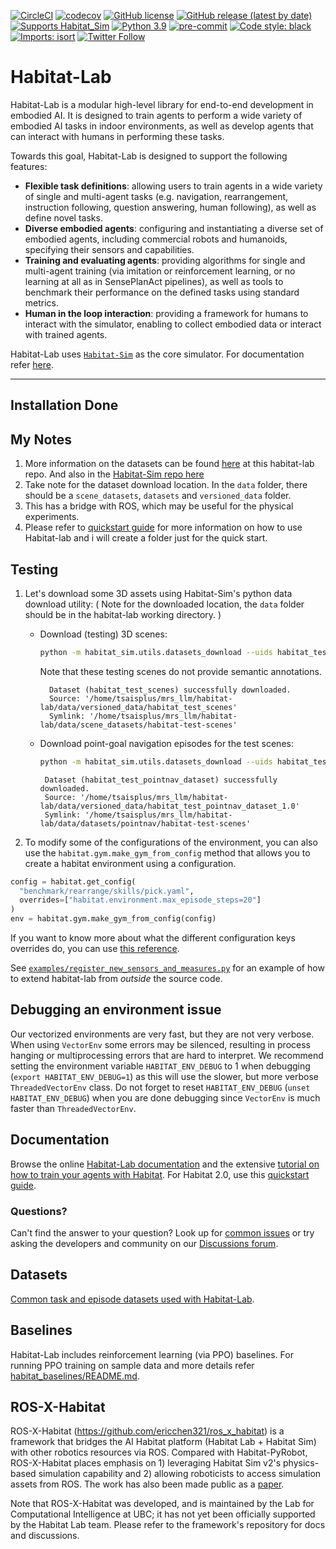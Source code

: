 [![CircleCI](https://circleci.com/gh/facebookresearch/habitat-lab.svg?style=shield)](https://circleci.com/gh/facebookresearch/habitat-lab)
[![codecov](https://codecov.io/gh/facebookresearch/habitat-lab/branch/main/graph/badge.svg)](https://codecov.io/gh/facebookresearch/habitat-lab)
[![GitHub license](https://img.shields.io/badge/license-MIT-blue.svg)](https://github.com/facebookresearch/habitat-lab/blob/main/LICENSE)
[![GitHub release (latest by date)](https://img.shields.io/github/v/release/facebookresearch/habitat-lab)](https://github.com/facebookresearch/habitat-lab/releases/latest)
[![Supports Habitat_Sim](https://img.shields.io/static/v1?label=supports&message=Habitat%20Sim&color=informational&link=https://github.com/facebookresearch/habitat-sim)](https://github.com/facebookresearch/habitat-sim)
[![Python 3.9](https://img.shields.io/badge/python-3.9-blue.svg)](https://www.python.org/downloads/release/python-390/)
[![pre-commit](https://img.shields.io/badge/pre--commit-enabled-brightgreen?logo=pre-commit&logoColor=white)](https://github.com/pre-commit/pre-commit)
[![Code style: black](https://img.shields.io/badge/code%20style-black-000000.svg)](https://github.com/psf/black)
[![Imports: isort](https://img.shields.io/badge/%20imports-isort-%231674b1?style=flat&labelColor=ef8336)](https://timothycrosley.github.io/isort/)
[![Twitter Follow](https://img.shields.io/twitter/follow/ai_habitat?style=social)](https://twitter.com/ai_habitat)

Habitat-Lab
==============================

Habitat-Lab is a modular high-level library for end-to-end development in embodied AI. It is designed to train agents to perform a wide variety of embodied AI tasks in indoor environments, as well as develop agents that can interact with humans in performing these tasks.

Towards this goal, Habitat-Lab is designed to support the following features:

- **Flexible task definitions**: allowing users to train agents in a wide variety of single and multi-agent tasks (e.g. navigation, rearrangement, instruction following, question answering, human following), as well as define novel tasks.
- **Diverse embodied agents**: configuring and instantiating a diverse set of embodied agents, including commercial robots and humanoids, specifying their sensors and capabilities.
- **Training and evaluating agents**: providing algorithms for single and multi-agent training (via imitation or reinforcement learning, or no learning at all as in SensePlanAct pipelines), as well as tools to benchmark their performance on the defined tasks using standard metrics.
- **Human in the loop interaction**: providing a framework for humans to interact with the simulator, enabling to collect embodied data or interact with trained agents.

Habitat-Lab uses [`Habitat-Sim`](https://github.com/facebookresearch/habitat-sim) as the core simulator. For documentation refer [here](https://aihabitat.org/docs/habitat-lab/).

[//]: # ()
[//]: # ([![Habitat Demo]&#40;https://img.shields.io/static/v1?label=WebGL&message=Try%20AI%20Habitat%20In%20Your%20Browser%20&color=blue&logo=webgl&labelColor=%23990000&style=for-the-badge&link=https://aihabitat.org/demo&#41;]&#40;https://aihabitat.org/demo&#41;)

[//]: # ()
[//]: # (<p align="center">)

[//]: # (  <img src="res/img/habitat3.gif" height="400">)

[//]: # ()
[//]: # (</p>)

---

[//]: # ()
[//]: # (## Table of contents)

[//]: # (- [Habitat-Lab]&#40;#habitat-lab&#41;)

[//]: # (  - [Table of contents]&#40;#table-of-contents&#41;)

[//]: # (  - [Citing Habitat]&#40;#citing-habitat&#41;)

[//]: # (  - [Installation]&#40;#installation&#41;)

[//]: # (  - [Testing]&#40;#testing&#41;)

[//]: # (  - [Debugging an environment issue]&#40;#debugging-an-environment-issue&#41;)

[//]: # (  - [Documentation]&#40;#documentation&#41;)

[//]: # (  - [Docker Setup]&#40;#docker-setup&#41;)

[//]: # (    - [Questions?]&#40;#questions&#41;)

[//]: # (  - [Datasets]&#40;#datasets&#41;)

[//]: # (  - [Baselines]&#40;#baselines&#41;)

[//]: # (  - [ROS-X-Habitat]&#40;#ros-x-habitat&#41;)

[//]: # (  - [License]&#40;#license&#41;)


[//]: # (## Citing Habitat)

[//]: # (If you use the Habitat platform in your research, please cite the [Habitat 1.0]&#40;https://arxiv.org/abs/1904.01201&#41;, [Habitat 2.0]&#40;https://arxiv.org/abs/2106.14405&#41;, and [Habitat 3.0]&#40;https://arxiv.org/abs/2310.13724&#41; papers:)

[//]: # ()
[//]: # (```)

[//]: # (@misc{puig2023habitat3,)

[//]: # (      title  = {Habitat 3.0: A Co-Habitat for Humans, Avatars and Robots},)

[//]: # (      author = {Xavi Puig and Eric Undersander and Andrew Szot and Mikael Dallaire Cote and Ruslan Partsey and Jimmy Yang and Ruta Desai and Alexander William Clegg and Michal Hlavac and Tiffany Min and Theo Gervet and Vladimír Vondruš and Vincent-Pierre Berges and John Turner and Oleksandr Maksymets and Zsolt Kira and Mrinal Kalakrishnan and Jitendra Malik and Devendra Singh Chaplot and Unnat Jain and Dhruv Batra and Akshara Rai and Roozbeh Mottaghi},)

[//]: # (      year={2023},)

[//]: # (      archivePrefix={arXiv},)

[//]: # (})

[//]: # ()
[//]: # (@inproceedings{szot2021habitat,)

[//]: # (  title     =     {Habitat 2.0: Training Home Assistants to Rearrange their Habitat},)

[//]: # (  author    =     {Andrew Szot and Alex Clegg and Eric Undersander and Erik Wijmans and Yili Zhao and John Turner and Noah Maestre and Mustafa Mukadam and Devendra Chaplot and Oleksandr Maksymets and Aaron Gokaslan and Vladimir Vondrus and Sameer Dharur and Franziska Meier and Wojciech Galuba and Angel Chang and Zsolt Kira and Vladlen Koltun and Jitendra Malik and Manolis Savva and Dhruv Batra},)

[//]: # (  booktitle =     {Advances in Neural Information Processing Systems &#40;NeurIPS&#41;},)

[//]: # (  year      =     {2021})

[//]: # (})

[//]: # ()
[//]: # (@inproceedings{habitat19iccv,)

[//]: # (  title     =     {Habitat: {A} {P}latform for {E}mbodied {AI} {R}esearch},)

[//]: # (  author    =     {Manolis Savva and Abhishek Kadian and Oleksandr Maksymets and Yili Zhao and Erik Wijmans and Bhavana Jain and Julian Straub and Jia Liu and Vladlen Koltun and Jitendra Malik and Devi Parikh and Dhruv Batra},)

[//]: # (  booktitle =     {Proceedings of the IEEE/CVF International Conference on Computer Vision &#40;ICCV&#41;},)

[//]: # (  year      =     {2019})

[//]: # (})

[//]: # ()
[//]: # (```)

## Installation Done

[//]: # ()
[//]: # (1. **Preparing conda env**)

[//]: # ()
[//]: # (   Assuming you have [conda]&#40;https://docs.conda.io/projects/conda/en/latest/user-guide/install/&#41; installed, let's prepare a conda env:)

[//]: # (   ```bash)

[//]: # (   # We require python>=3.9 and cmake>=3.14)

[//]: # (   conda create -n habitat python=3.9 cmake=3.14.0)

[//]: # (   conda activate habitat)

[//]: # (   ```)

[//]: # (1. **conda install habitat-sim**)

[//]: # (   - To install habitat-sim with bullet physics)

[//]: # (      ```)

[//]: # (      conda install habitat-sim withbullet -c conda-forge -c aihabitat)

[//]: # (      ```)

[//]: # (      Note, for newer features added after the most recent release,)

[//]: # (   - you may need to install `aihabitat-nightly`.)

[//]: # (   - See Habitat-Sim's [installation instructions]&#40;https://github.com/facebookresearch/habitat-sim#installation&#41; for more details.)
[//]: # ()
[//]: # (1. **pip install habitat-lab stable version**.)

[//]: # ()
[//]: # (      ```bash)

[//]: # (      git clone --branch stable https://github.com/facebookresearch/habitat-lab.git)

[//]: # (      cd habitat-lab)

[//]: # (      pip install -e habitat-lab  # install habitat_lab)
[//]: # (      ```)
[//]: # (1. **Install habitat-baselines**.)

[//]: # ()
[//]: # (    The command above will install only core of Habitat-Lab. To include habitat_baselines along with all additional requirements, use the command below after installing habitat-lab:)

[//]: # ()
[//]: # (      ```bash)

[//]: # (      pip install -e habitat-baselines  # install habitat_baselines)

[//]: # (      ```)

## My Notes
 1. More information on the datasets can be found [here](DATASETS.md) at this habitat-lab repo.
 And also in the [Habitat-Sim repo here](https://github.com/facebookresearch/habitat-sim/blob/main/DATASETS.md#habitat-test-scenes)
2. Take note for the dataset download location. In the `data` folder,
there should be a `scene_datasets`, `datasets` and `versioned_data` folder.
3. This has a bridge with ROS, which may be useful for the physical experiments.
4. Please refer to [quickstart guide](https://aihabitat.org/docs/habitat-lab/) for more information on how
to use Habitat-lab and i will create a folder just for the quick start.


## Testing

1. Let's download some 3D assets using Habitat-Sim's python data download utility:
   ( Note for the downloaded location, the `data` folder should be in the habitat-lab working directory. )
   - Download (testing) 3D scenes:
      ```bash
      python -m habitat_sim.utils.datasets_download --uids habitat_test_scenes --data-path data/
      ```
      Note that these testing scenes do not provide semantic annotations.
      ```commandline
        Dataset (habitat_test_scenes) successfully downloaded.
        Source: '/home/tsaisplus/mrs_llm/habitat-lab/data/versioned_data/habitat_test_scenes'
        Symlink: '/home/tsaisplus/mrs_llm/habitat-lab/data/scene_datasets/habitat-test-scenes'
        ```

   - Download point-goal navigation episodes for the test scenes:
      ```bash
      python -m habitat_sim.utils.datasets_download --uids habitat_test_pointnav_dataset --data-path data/
      ```
     ```commandline
      Dataset (habitat_test_pointnav_dataset) successfully downloaded.
      Source: '/home/tsaisplus/mrs_llm/habitat-lab/data/versioned_data/habitat_test_pointnav_dataset_1.0'
      Symlink: '/home/tsaisplus/mrs_llm/habitat-lab/data/datasets/pointnav/habitat-test-scenes'
      ```

[//]: # ()
[//]: # (1. **Non-interactive testing**: Test the Pick task: Run the example pick task script)

[//]: # (    <!--- Please, update `examples/example.py` if you update example. -->)

[//]: # (    ```bash)

[//]: # (    python examples/example.py)

[//]: # (    ```)

[//]: # (    which uses [`habitat-lab/habitat/config/benchmark/rearrange/skills/pick.yaml`]&#40;habitat-lab/habitat/config/benchmark/rearrange/skills/pick.yaml&#41; for configuration of task and agent. The script roughly does this:)

[//]: # ()
[//]: # (    ```python)

[//]: # (    import gym)

[//]: # (    import habitat.gym)

[//]: # ()
[//]: # (    # Load embodied AI task &#40;RearrangePick&#41; and a pre-specified virtual robot)

[//]: # (    env = gym.make&#40;"HabitatRenderPick-v0"&#41;)

[//]: # (    observations = env.reset&#40;&#41;)

[//]: # ()
[//]: # (    terminal = False)

[//]: # ()
[//]: # (    # Step through environment with random actions)

[//]: # (    while not terminal:)

[//]: # (        observations, reward, terminal, info = env.step&#40;env.action_space.sample&#40;&#41;&#41;)

[//]: # (    ```)

2. To modify some of the configurations of the environment, you can also use the `habitat.gym.make_gym_from_config` method that allows you to create a habitat environment using a configuration.

```python
config = habitat.get_config(
  "benchmark/rearrange/skills/pick.yaml",
  overrides=["habitat.environment.max_episode_steps=20"]
)
env = habitat.gym.make_gym_from_config(config)
```

If you want to know more about what the different configuration keys overrides do, you can use [this reference](habitat-lab/habitat/config/CONFIG_KEYS.md).

See [`examples/register_new_sensors_and_measures.py`](examples/register_new_sensors_and_measures.py) for an example of how to extend habitat-lab from _outside_ the source code.


[//]: # ()
[//]: # (1. **Interactive testing**: Using you keyboard and mouse to control a Fetch robot in a ReplicaCAD environment:)

[//]: # (    ```bash)

[//]: # (    # Pygame for interactive visualization, pybullet for inverse kinematics)

[//]: # (    pip install pygame==2.0.1 pybullet==3.0.4)

[//]: # ()
[//]: # (    # Interactive play script)

[//]: # (    python examples/interactive_play.py --never-end)

[//]: # (    ```)

[//]: # ()
[//]: # (   Use I/J/K/L keys to move the robot base forward/left/backward/right and W/A/S/D to move the arm end-effector forward/left/backward/right and E/Q to move the arm up/down. The arm can be difficult to control via end-effector control. More details in documentation. Try to move the base and the arm to touch the red bowl on the table. Have fun!)

[//]: # ()
[//]: # (   Note: Interactive testing currently fails on Ubuntu 20.04 with an error: `X Error of failed request:  BadAccess &#40;attempt to access private resource denied&#41;`. We are working on fixing this, and will update instructions once we have a fix. The script works without errors on MacOS.)

## Debugging an environment issue

Our vectorized environments are very fast, but they are not very verbose. When using `VectorEnv` some errors may be silenced, resulting in process hanging or multiprocessing errors that are hard to interpret. We recommend setting the environment variable `HABITAT_ENV_DEBUG` to 1 when debugging (`export HABITAT_ENV_DEBUG=1`) as this will use the slower, but more verbose `ThreadedVectorEnv` class. Do not forget to reset `HABITAT_ENV_DEBUG` (`unset HABITAT_ENV_DEBUG`) when you are done debugging since `VectorEnv` is much faster than `ThreadedVectorEnv`.

## Documentation

Browse the online [Habitat-Lab documentation](https://aihabitat.org/docs/habitat-lab/index.html) and the extensive [tutorial on how to train your agents with Habitat](https://aihabitat.org/tutorial/2020/). For Habitat 2.0, use this [quickstart guide](https://aihabitat.org/docs/habitat2/).

[//]: # ()
[//]: # ()
[//]: # (## Docker Setup)

[//]: # (We provide docker containers for Habitat, updated approximately once per year for the [Habitat Challenge]&#40;https://github.com/facebookresearch/habitat-challenge&#41;. This works on machines with an NVIDIA GPU and requires users to install [nvidia-docker]&#40;https://github.com/NVIDIA/nvidia-docker&#41;. To setup the habitat stack using docker follow the below steps:)

[//]: # ()
[//]: # (1. Pull the habitat docker image: `docker pull fairembodied/habitat-challenge:testing_2022_habitat_base_docker`)

[//]: # ()
[//]: # (1. Start an interactive bash session inside the habitat docker: `docker run --runtime=nvidia -it fairembodied/habitat-challenge:testing_2022_habitat_base_docker`)

[//]: # ()
[//]: # (1. Activate the habitat conda environment: `conda init; source ~/.bashrc; source activate habitat`)

[//]: # ()
[//]: # (1. Run the testing scripts as above: `cd habitat-lab; python examples/example.py`. This should print out an output like:)

[//]: # (    ```bash)

[//]: # (    Agent acting inside environment.)

[//]: # (    Episode finished after 200 steps.)

[//]: # (    ```)

### Questions?
Can't find the answer to your question? Look up for [common issues](./TROUBLESHOOTING.md) or try asking the developers and community on our [Discussions forum](https://github.com/facebookresearch/habitat-lab/discussions).

## Datasets

[Common task and episode datasets used with Habitat-Lab](DATASETS.md).

## Baselines
Habitat-Lab includes reinforcement learning (via PPO) baselines. For running PPO training on sample data and more details refer [habitat_baselines/README.md](habitat-baselines/habitat_baselines/README.md).

## ROS-X-Habitat
ROS-X-Habitat (https://github.com/ericchen321/ros_x_habitat) is a framework that bridges the AI Habitat platform (Habitat Lab + Habitat Sim) with other robotics resources via ROS. Compared with Habitat-PyRobot, ROS-X-Habitat places emphasis on 1) leveraging Habitat Sim v2's physics-based simulation capability and 2) allowing roboticists to access simulation assets from ROS. The work has also been made public as a [paper](https://arxiv.org/abs/2109.07703).

Note that ROS-X-Habitat was developed, and is maintained by the Lab for Computational Intelligence at UBC; it has not yet been officially supported by the Habitat Lab team. Please refer to the framework's repository for docs and discussions.

[//]: # ()
[//]: # (## License)

[//]: # (Habitat-Lab is MIT licensed. See the [LICENSE file]&#40;/LICENSE&#41; for details.)

[//]: # ()
[//]: # (The trained models and the task datasets are considered data derived from the correspondent scene datasets.)

[//]: # ()
[//]: # (- Matterport3D based task datasets and trained models are distributed with [Matterport3D Terms of Use]&#40;http://kaldir.vc.in.tum.de/matterport/MP_TOS.pdf&#41; and under [CC BY-NC-SA 3.0 US license]&#40;https://creativecommons.org/licenses/by-nc-sa/3.0/us/&#41;.)

[//]: # (- Gibson based task datasets, the code for generating such datasets, and trained models are distributed with [Gibson Terms of Use]&#40;https://storage.googleapis.com/gibson_material/Agreement%20GDS%2006-04-18.pdf&#41; and under [CC BY-NC-SA 3.0 US license]&#40;https://creativecommons.org/licenses/by-nc-sa/3.0/us/&#41;.)
